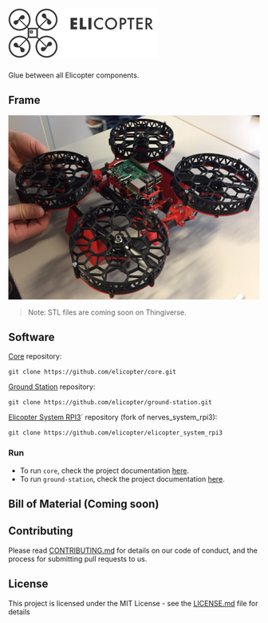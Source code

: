 ![Elicopter](logo.png)
=========

Glue between all Elicopter components.

## Frame

![Elicopter](elicopter_v2-1.jpg)

> Note: STL files are coming soon on Thingiverse.

## Software

[Core](https://github.com/elicopter/core) repository:
```
git clone https://github.com/elicopter/core.git
```

[Ground Station](https://github.com/elicopter/ground_station) repository:
```
git clone https://github.com/elicopter/ground-station.git
```

[Elicopter System RPI3](https://github.com/elicopter/elicopter_system_rpi3)` repository (fork of nerves_system_rpi3):
```
git clone https://github.com/elicopter/elicopter_system_rpi3
```

### Run

* To run `core`, check the project documentation [here](https://github.com/elicopter/core).
* To run `ground-station`, check the project documentation [here](https://github.com/elicopter/ground_station).


## Bill of Material (Coming soon)

## Contributing

Please read [CONTRIBUTING.md](CONTRIBUTING.md) for details on our code of conduct, and the process for submitting pull requests to us.

## License

This project is licensed under the MIT License - see the [LICENSE.md](LICENSE.md) file for details

